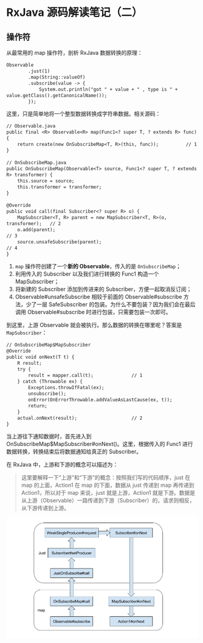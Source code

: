# RxJava 源码解读笔记（二）

## 操作符

从最常用的 map 操作符，剖析 RxJava 数据转换的原理：

```
Observable
        .just(1)
        .map(String::valueOf)
        .subscribe(value -> {
            System.out.println("got " + value + " , type is " + value.getClass().getCanonicalName());
        });
```

这里，只是简单地将一个整型数据转换成字符串数据。相关源码：

```
// Observable.java
public final <R> Observable<R> map(Func1<? super T, ? extends R> func) {
    return create(new OnSubscribeMap<T, R>(this, func));          // 1
}

// OnSubscribeMap.java
public OnSubscribeMap(Observable<T> source, Func1<? super T, ? extends R> transformer) {
    this.source = source;
    this.transformer = transformer;
}

@Override
public void call(final Subscriber<? super R> o) {
    MapSubscriber<T, R> parent = new MapSubscriber<T, R>(o, transformer);   // 2
    o.add(parent);                                                          // 3
    source.unsafeSubscribe(parent);                                         // 4
}
```

1. `map` 操作符创建了一个**新的 Observable**，传入的是 `OnSubscribeMap`；
2. 利用传入的 Subscriber 以及我们进行转换的 Func1 构造一个 MapSubscriber；
3. 将新建的 Subscriber 添加到传进来的 Subscriber，方便一起取消反订阅；
4. Observable#unsafeSubscribe 相较于前面的 Observable#subscribe 方法，少了一层 SafeSubscriber 的包装。为什么不要包装？因为我们会在最后调用 Observable#subscribe 时进行包装，只需要包装一次即可。

到这里，上游 Observable 就会被执行。那么数据的转换在哪里呢？答案是 `MapSubscriber`：

```
// OnSubscribeMap$MapSubscriber
@Override
public void onNext(T t) {
    R result;
    try {
        result = mapper.call(t);              // 1
    } catch (Throwable ex) {
        Exceptions.throwIfFatal(ex);
        unsubscribe();
        onError(OnErrorThrowable.addValueAsLastCause(ex, t));
        return;
    }
    actual.onNext(result);                    // 2
}
```

当上游往下通知数据时，首先进入到 OnSubscribeMap$MapSubscriber#onNext()。这里，根据传入的 Func1 进行数据转换，转换结束后将数据通知给真正的 Subscriber。

在 RxJava 中，上游和下游的概念可以描述为：

> 这里要解释一下“上游”和“下游”的概念：按照我们写的代码顺序，just 在 map 的上面，Action1 在 map 的下面，数据从 just 传递到 map 再传递到 Action1，所以对于 map 来说，just 就是上游，Action1 就是下游。数据是从上游（Observable）一路传递到下游（Subscriber）的，请求则相反，从下游传递到上游。

![](Imgs/RxJava-map.png)